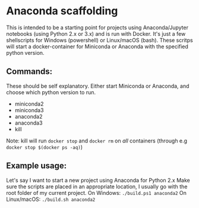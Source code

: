 # Anaconda scaffolding

This is intended to be a starting point for projects using Anaconda/Jupyter notebooks (using Python 2.x or 3.x) and is run with Docker.
It's just a few shellscripts for Windows (powershell) or Linux/macOS (bash).
These scritps will start a docker-container for Miniconda or Anaconda with the specified python version.

## Commands:

These should be self explanatory. Either start Miniconda or Anaconda, and choose which python version to run.

* miniconda2
* miniconda3
* anaconda2
* anaconda3
* kill

Note: kill will run `docker stop` and `docker rm` on _all_ containers (through e.g `docker stop $(docker ps -aq)`)

## Example usage:

Let's say I want to start a new project using Anaconda for Python 2.x
Make sure the scripts are placed in an appropriate location, I usually go with the root folder of my current project.
On Windows:
`./build.ps1 anaconda2`
On Linux/macOS:
`./build.sh anaconda2`